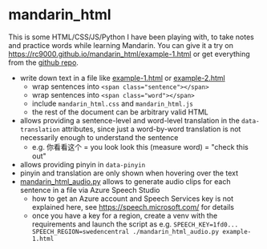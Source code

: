 # mandarin_html

This is some HTML/CSS/JS/Python I have been playing with, to take notes and practice words while learning Mandarin. You can give it a try on https://rc9000.github.io/mandarin_html/example-1.html or get everything from the [github repo](https://github.com/rc9000/mandarin_html).

 * write down text in a file like [example-1.html](example-1.html) or [example-2.html](example-2.html)
   * wrap sentences into `<span class="sentence"></span>`
   * wrap sentences into `<span class="word"></span>`
   * include `mandarin_html.css` and `mandarin_html.js`
   * the rest of the document can be arbitrary valid HTML
 * allows providing a sentence-level and word-level translation in the `data-translation` attributes, since just a word-by-word translation is not necessarily enough to understand the sentence 
   * e.g. 你看看这个 = you look look this (measure word) = "check this out"
 * allows providing pinyin in `data-pinyin`
 * pinyin and translation are only shown when hovering over the text
 * [mandarin_html_audio.py](mandarin_html_audio.py) allows to generate audio clips for each sentence in a file via Azure Speech Studio
   * how to get an Azure account and Speech Services key is not explained here, see https://speech.microsoft.com/ for details
   * once you have a key for a region, create a venv with the requirements and launch the script as e.g. `SPEECH_KEY=1fd0... SPEECH_REGION=swedencentral ./mandarin_html_audio.py example-1.html` 
